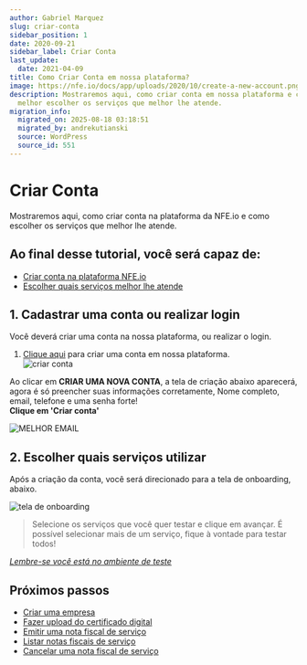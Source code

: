 ```yaml
---
author: Gabriel Marquez
slug: criar-conta
sidebar_position: 1
date: 2020-09-21
sidebar_label: Criar Conta
last_update:
  date: 2021-04-09
title: Como Criar Conta em nossa plataforma?
image: https://nfe.io/docs/app/uploads/2020/10/create-a-new-account.png
description: Mostraremos aqui, como criar conta em nossa plataforma e como
  melhor escolher os serviços que melhor lhe atende.
migration_info:
  migrated_on: 2025-08-18 03:18:51
  migrated_by: andrekutianski
  source: WordPress
  source_id: 551
---
```




# Criar Conta

Mostraremos aqui, como criar conta na plataforma da NFE.io e como escolher os serviços que melhor lhe atende.

## Ao final desse tutorial, você será capaz de:

* [Criar conta na plataforma NFE.io][6]
* [Escolher quais serviços melhor lhe atende][7]

## 1\. Cadastrar uma conta ou realizar login

Você deverá criar uma conta na nossa plataforma, ou realizar o login.

1. [Clique aqui][8] para criar uma conta em nossa plataforma.  
![criar conta](/static/docs/plataforma/create-a-new-account.png)

Ao clicar em **CRIAR UMA NOVA CONTA**, a tela de criação abaixo aparecerá, agora é só preencher suas informações corretamente, Nome completo, email, telefone e uma senha forte!  
**Clique em 'Criar conta'**

![MELHOR EMAIL](/static/docs/plataforma/create-a-new-account-3.png)

## 2\. Escolher quais serviços utilizar

Após a criação da conta, você será direcionado para a tela de onboarding, abaixo.

![tela de onboarding](/static/docs/plataforma/create-a-new-account-4-e1603997839899.png)

> Selecione os serviços que você quer testar e clique em avançar. É possível selecionar mais de um serviço, fique à vontade para testar todos!

[_Lembre-se você está no ambiente de teste_][9]

## Próximos passos

* [Criar uma empresa][10]
* [Fazer upload do certificado digital][11]
* [ Emitir uma nota fiscal de serviço][12]
* [Listar notas fiscais de serviço][13]
* [Cancelar uma nota fiscal de serviço][14]

[1]: #Criar%5FConta
[2]: #Ao%5Ffinal%5Fdesse%5Ftutorial%5Fvoce%5Fsera%5Fcapaz%5Fde
[3]: #1%5FCadastrar%5Fuma%5Fconta%5Fou%5Frealizar%5Flogin
[4]: #2%5FEscolher%5Fquais%5Fservicos%5Futilizar
[5]: #Proximos%5Fpassos
[6]: https://nfe.io/docs/nossa-plataforma/criar-conta/#1-cadastrar-uma-conta-ou-realizar-login
[7]: https://nfe.io/docs/documentacao/nossa-plataforma/criar-conta/#2%5FEscolher%5Fquais%5Fservicos%5Futilizar
[8]: https://app.nfe.io/
[9]: https://nfe.io/docs/documentacao/nota-fiscal-servico-eletronica/primeiros-passos/#Utilizando%5Fo%5FAmbiente%5Fde%5FTestes
[10]: https://nfe.io/docs/nossa-plataforma/criar-empresa/
[11]: https://nfe.io/docs/nossa-plataforma/upload-certificado/
[12]: https://nfe.io/docs/nossa-plataforma/nota-fiscal-servico/emitir-nota-servico/
[13]: https://nfe.io/docs/nossa-plataforma/nota-fiscal-servico/listar-notas-servico/
[14]: https://nfe.io/docs/nossa-plataforma/nota-fiscal-servico/cancelar-nota-servico/
